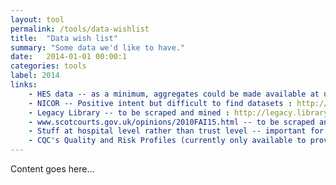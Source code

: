 ```yaml
---
layout: tool
permalink: /tools/data-wishlist
title:  "Data wish list"
summary: "Some data we'd like to have."
date:   2014-01-01 00:00:1
categories: tools
label: 2014
links:
    - HES data -- as a minimum, aggregates could be made available at useful levels : http://www.hscic.gov.uk/hes
    - NICOR -- Positive intent but difficult to find datasets : http://www.ucl.ac.uk/nicor/nicor/nicorandtheclinicaldatatransparencyinitiative
    - Legacy Library -- to be scraped and mined : http://legacy.library.ucsf.edu/action/search/basic
    - www.scotcourts.gov.uk/opinions/2010FAI15.html -- to be scraped and mined : http://wiki.nhshackday.com/wiki/DatasetsAndAPIs?action=AttachFile&do=view&target=FAIs.zip
    - Stuff at hospital level rather than trust level -- important for a public audience who don't know or care about who runs an organisation and important for understanding variations within a provider : (no link)
    - CQC's Quality and Risk Profiles (currently only available to providers and CQC staff) : (no link)
---
```


Content goes here...